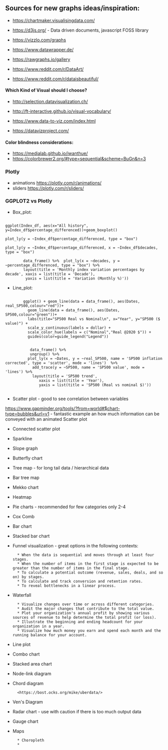 

## Sources for new graphs ideas/inspiration:
* <https://chartmaker.visualisingdata.com/>

* <https://d3js.org/> - Data driven documents, javascript FOSS library
* <https://vizzlo.com/graphs>
* <https://www.datawrapper.de/>
* <https://rawgraphs.io/gallery>

* <https://www.reddit.com/r/DataArt/>
* <https://www.reddit.com/r/dataisbeautiful/>

#### Which Kind of Visual should I choose?

* <http://selection.datavisualization.ch/>
* http://ft-interactive.github.io/visual-vocabulary/

* <https://www.data-to-viz.com/index.html>
* <https://datavizproject.com/>

#### Color blindness considerations:
* <https://medialab.github.io/iwanthue/>
* <https://colorbrewer2.org/#type=sequential&scheme=BuGn&n=3>

### Plotly

* animations <https://plotly.com/r/animations/>
* sliders <https://plotly.com/r/sliders/>



### GGPLOT2 vs Plotly


* Box_plot:

```

ggplot(Index_df, aes(x="All history", y=Index_df$percentage_differenced))+geom_boxplot()

plot_ly(y = ~Index_df$percentage_differenced, type = "box")

plot_ly(y = ~Index_df$percentage_differenced, x = ~Index_df$decades, type = "box")

        data_frame() %>%  plot_ly(x = ~decades, y = ~percentage_differenced, type = "box") %>%   
        layout(title = 'Monthly index variation percentages by decade', xaxis = list(title = 'Decade'), 
         yaxis = list(title = 'Variation (Monthly %)'))

```


* Line_plot:

```

        ggplot() + geom_line(data = data_frame(), aes(Dates, real_SP500,colour="red"))+
          geom_line(data = data_frame(), aes(Dates, SP500,colour="green"))+
          labs(title="SP500 Real vs Nominal\n", x="Year", y="SP500 ($ value)") +
          scale_y_continuous(labels = dollar) +
          scale_color_hue(labels = c("Nominal","Real @2020 $")) +
          guides(color=guide_legend("Legend"))
          
          
           data_frame() %>% 
           ungroup() %>%
          plot_ly(x = ~Dates, y = ~real_SP500, name = 'SP500 inflation corrected', type = 'scatter', mode = 'lines')  %>% 
            add_trace(y = ~SP500, name = 'SP500 value', mode = 'lines') %>%   
            layout(title = 'SP500 trend',
               xaxis = list(title = 'Year'),
               yaxis = list(title = 'SP500 (Real vs nominal $)'))
          
```

* Scatter plot - good to see correlation between variables

<https://www.gapminder.org/tools/?from=world#$chart-type=bubbles&url=v1> - fantastic example an how much information can be conveyed with an animated Scatter plot

* Connected scatter plot
* Sparkline

* Slope graph

* Butterfly chart
* Tree map - for long tail data / hierarchical data
* Bar tree map
* Mekko chart
* Heatmap
* Pie charts - recommended for few categories only 2-4
* Cox Comb
* Bar chart
* Stacked bar chart

* Funnel visualization - great options in the following contexts:

        * When the data is sequential and moves through at least four stages.
        * When the number of items in the first stage is expected to be greater than the number of items in the final stage.
        * To calculate a potential outcome (revenue, sales, deals, and so on) by stages.
        * To calculate and track conversion and retention rates.
        * To reveal bottlenecks in a linear process.
* Waterfall

        * Visualize changes over time or across different categories.
        * Audit the major changes that contribute to the total value.
        * Plot your organization's annual profit by showing various sources of revenue to help determine the total profit (or loss).
        * Illustrate the beginning and ending headcount for your organization in a year.
        * Visualize how much money you earn and spend each month and the running balance for your account.

* Line plot
* Combo chart
* Stacked area chart

* Node-link diagram
* Chord diagram 

        <https://bost.ocks.org/mike/uberdata/>
        
* Ven's Diagram

* Radar chart - use with caution if there is too much output data

* Gauge chart
* Maps 

        * Choropleth 
        * 
